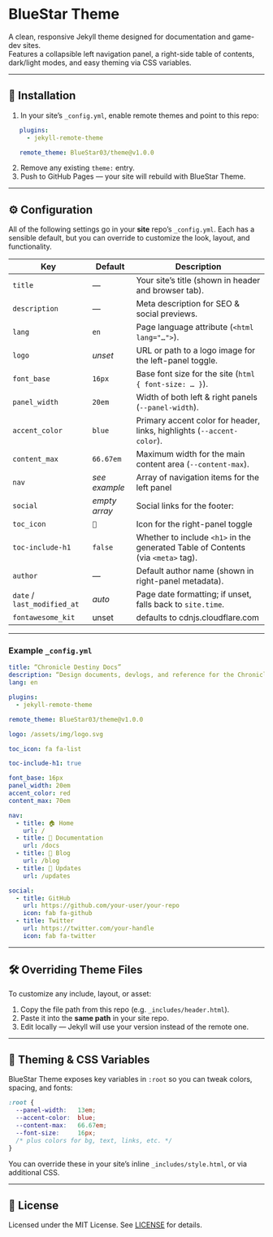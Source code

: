 # BlueStar Theme

A clean, responsive Jekyll theme designed for documentation and game-dev sites.  
Features a collapsible left navigation panel, a right-side table of contents, dark/light modes, and easy theming via CSS variables.

---

## 🚀 Installation

1. In your site’s `_config.yml`, enable remote themes and point to this repo:

```yaml
   plugins:
     - jekyll-remote-theme

   remote_theme: BlueStar03/theme@v1.0.0
```

2. Remove any existing `theme:` entry.
4. Push to GitHub Pages — your site will rebuild with BlueStar Theme.

---

## ⚙️ Configuration

All of the following settings go in your **site** repo’s `_config.yml`. Each has a sensible default, but you can override to customize the look, layout, and functionality.

| Key                         | Default       | Description                                                                                                                                     |
| --------------------------- | ------------- | ----------------------------------------------------------------------------------------------------------------------------------------------- |
| `title`                     | *—*           | Your site’s title (shown in header and browser tab).                                                                                            |
| `description`               | *—*           | Meta description for SEO & social previews.                                                                                                     |
| `lang`                      | `en`          | Page language attribute (`<html lang="…">`).                                                                                                    |
| `logo`                      | *unset*       | URL or path to a logo image for the left-panel toggle.                                                                                          |
| `font_base`                 | `16px`        | Base font size for the site (`html { font-size: … }`).                                                                                          |
| `panel_width`               | `20em`        | Width of both left & right panels (`--panel-width`).                                                                                            |
| `accent_color`              | `blue`        | Primary accent color for header, links, highlights (`--accent-color`).                                                                          |
| `content_max`               | `66.67em`     | Maximum width for the main content area (`--content-max`).                                                                                      |
| `nav`                       | *see example* | Array of navigation items for the left panel |
| `social`                    | *empty array* | Social links for the footer:                  |
| `toc_icon`                  | `📑`          | Icon for the right-panel toggle                       |
| `toc-include-h1`            | `false`       | Whether to include `<h1>` in the generated Table of Contents (via `<meta>` tag).                                                                |
| `author`                    | *—*           | Default author name (shown in right-panel metadata).                                                                                            |
| `date` / `last_modified_at` | *auto*        | Page date formatting; if unset, falls back to `site.time`.                                                                                      |
| `fontawesome_kit`  | unset | defaults to cdnjs.cloudflare.com |

---

### Example `_config.yml`

```yaml
title: “Chronicle Destiny Docs”
description: “Design documents, devlogs, and reference for the Chronicle Destiny game.”
lang: en

plugins:
  - jekyll-remote-theme

remote_theme: BlueStar03/theme@v1.0.0

logo: /assets/img/logo.svg

toc_icon: fa fa-list

toc-include-h1: true

font_base: 16px
panel_width: 20em
accent_color: red
content_max: 70em

nav:
  - title: 🏠 Home
    url: /
  - title: 📄 Documentation
    url: /docs
  - title: 📝 Blog
    url: /blog
  - title: 📰 Updates
    url: /updates

social:
  - title: GitHub
    url: https://github.com/your-user/your-repo
    icon: fab fa-github
  - title: Twitter
    url: https://twitter.com/your-handle
    icon: fab fa-twitter


```

---

## 🛠️ Overriding Theme Files

To customize any include, layout, or asset:

1. Copy the file path from this repo (e.g. `_includes/header.html`).
2. Paste it into the **same path** in your site repo.
3. Edit locally — Jekyll will use your version instead of the remote one.

---

## 🎨 Theming & CSS Variables

BlueStar Theme exposes key variables in `:root` so you can tweak colors, spacing, and fonts:

```css
:root {
  --panel-width:   13em;
  --accent-color:  blue;
  --content-max:   66.67em;
  --font-size:     16px;
  /* plus colors for bg, text, links, etc. */
}
```

You can override these in your site’s inline `_includes/style.html`, or via additional CSS.

---

## 📄 License

Licensed under the MIT License. See [LICENSE](LICENSE.md) for details.

